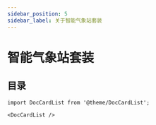 ```yaml
---
sidebar_position: 5
sidebar_label: 关于智能气象站套装
---
```


# 智能气象站套装

## 目录

```mdx-code-block
import DocCardList from '@theme/DocCardList';

<DocCardList />
```
